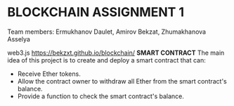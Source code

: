 # BLOCKCHAIN ASSIGNMENT 1
Team members: Ermukhanov Daulet, Amirov Bekzat, Zhumakhanova Asselya

web3.js https://bekzxt.github.io/blockchain/ 
**SMART CONTRACT**
The main idea of this project is to create and deploy a smart contract that can:
- Receive Ether tokens.
- Allow the contract owner to withdraw all Ether from the smart contract's balance.
- Provide a function to check the smart contract's balance.


